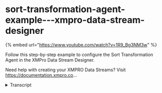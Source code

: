 # sort-transformation-agent-example---xmpro-data-stream-designer
{% embed url="https://www.youtube.com/watch?v=1R9_Bg3NM3w" %}



Follow this step-by-step example to configure the Sort Transformation Agent in the XMPro Data Stream Designer.

Need help with creating your XMPRO Data Streams? Visit https://documentation.xmpro.co...
<details>
<summary>Transcript</summary>Follow this step-by-step example to configure the Sort Transformation Agent in the XMPro Data Stream Designer.

Need help with creating your XMPRO Data Streams? Visit https://documentation.xmpro.co...
this example demonstrates how to use the

sort agent to order batched events by

asset type in ascending order

first drag the sort agent onto the

canvas link up the input endpoint to

batched events and the output to the

printer

save the data stream

and click on the agent to configure it

click plus to add a sort column on type

leave the order as a sending apply your

changes save the data stream

publish it

and lastly let's look at the live data

view

the incoming batch is sorted by pump id

and the outgoing batch is sorted by type

you can download the files below to try

them out for yourself

and for more information about this

agent's properties head to the

configuration page thank you
</details>
